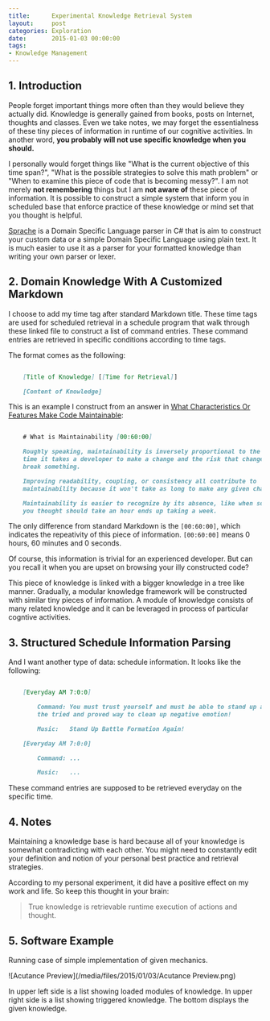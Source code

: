 ```yaml
---
title:      Experimental Knowledge Retrieval System
layout:     post
categories: Exploration
date:       2015-01-03 00:00:00
tags:
- Knowledge Management
---
```


## 1. Introduction

People forget important things more often than they would believe they actually
did. Knowledge is generally gained from books, posts on Internet, thoughts and
classes. Even we take notes, we may forget the essentialness of these tiny
pieces of information in runtime of our cognitive activities. In another word,
**you probably will not use specific knowledge when you should.**

I personally would forget things like "What is the current objective of this
time span?", "What is the possible strategies to solve this math problem" or
"When to examine this piece of code that is becoming messy?". I am not merely
**not remembering** things but I am **not aware of** these piece of information.
It is possible to construct a simple system that inform you in scheduled base
that enforce practice of these knowledge or mind set that you thought is
helpful.

[Sprache] is a Domain Specific Language parser in C# that is aim to construct
your custom data or a simple Domain Specific Language using plain text. It is
much easier to use it as a parser for your formatted knowledge than writing your
own parser or lexer.

## 2. Domain Knowledge With A Customized Markdown

I choose to add my time tag after standard Markdown title. These time tags are
used for scheduled retrieval in a schedule program that walk through these
linked file to construct a list of command entries. These command entries are
retrieved in specific conditions according to time tags.

The format comes as the following:

```markdown

    [Title of Knowledge] [[Time for Retrieval]]

    [Content of Knowledge]

```

This is an example I construct from an answer in [What Characteristics Or
Features Make Code Maintainable]:

```markdown

    # What is Maintainability [00:60:00]

    Roughly speaking, maintainability is inversely proportional to the amount of
    time it takes a developer to make a change and the risk that change will
    break something.

    Improving readability, coupling, or consistency all contribute to
    maintainability because it won't take as long to make any given change.

    Maintainability is easier to recognize by its absence, like when something
    you thought should take an hour ends up taking a week.

```

The only difference from standard Markdown is the ``[00:60:00]``, which
indicates the repeativity of this piece of information. ``[00:60:00]`` means 0
hours, 60 minutes and 0 seconds.

Of course, this information is trivial for an experienced developer. But can you
recall it when you are upset on browsing your illy constructed code?

This piece of knowledge is linked with a bigger knowledge in a tree like manner.
Gradually, a modular knowledge framework will be constructed with similar tiny
pieces of information. A module of knowledge consists of many related knowledge
and it can be leveraged in process of particular cogntive activities.

## 3. Structured Schedule Information Parsing

And I want another type of data: schedule information. It looks like the
following:

```markdown

    [Everyday AM 7:0:0]

        Command: You must trust yourself and must be able to stand up again. This is
        the tried and proved way to clean up negative emotion!

        Music:   Stand Up Battle Formation Again!

    [Everyday AM 7:0:0]

        Command: ...

        Music:   ...

```

These command entries are supposed to be retrieved everyday on the specific
time.

## 4. Notes

Maintaining a knowledge base is hard because all of your knowledge is somewhat
contradicting with each other. You might need to constantly edit your definition
and notion of your personal best practice and retrieval strategies.

According to my personal experiment, it did have a positive effect on my work
and life. So keep this thought in your brain:

> True knowledge is retrievable runtime execution of actions and thought.

## 5. Software Example

Running case of simple implementation of given mechanics.

![Acutance Preview](/media/files/2015/01/03/Acutance Preview.png)

In upper left side is a list showing loaded modules of knowledge. In upper right
side is a list showing triggered knowledge. The bottom displays the given
knowledge.

[Sprache]: https://github.com/sprache/Sprache
[What Characteristics Or Features Make Code Maintainable]: http://programmers.what-characteristics-or-features-make-code-maintainable/questions/134855/what-characteristics-or-features-make-code-maintainable
